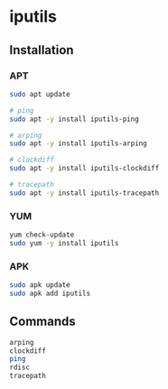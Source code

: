 # iputils

## Installation

### APT

```sh
sudo apt update

# ping
sudo apt -y install iputils-ping

# arping
sudo apt -y install iputils-arping

# clockdiff
sudo apt -y install iputils-clockdiff

# tracepath
sudo apt -y install iputils-tracepath
```

### YUM

```sh
yum check-update
sudo yum -y install iputils
```

### APK

```sh
sudo apk update
sudo apk add iputils
```

## Commands

```sh
arping
clockdiff
ping
rdisc
tracepath
```

